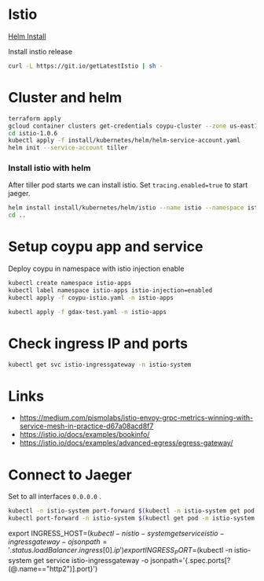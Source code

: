 

# Istio

[Helm Install](https://istio.io/docs/setup/kubernetes/helm-install/)


Install instio release
```bash
curl -L https://git.io/getLatestIstio | sh -

```


# Cluster and helm
```bash
terraform apply
gcloud container clusters get-credentials coypu-cluster --zone us-east1-b
cd istio-1.0.6
kubectl apply -f install/kubernetes/helm/helm-service-account.yaml
helm init --service-account tiller
```

### Install istio with helm

After tiller pod starts we can install istio. Set ```tracing.enabled=true``` to start jaeger.

```bash
helm install install/kubernetes/helm/istio --name istio --namespace istio-system --set tracing.enabled=true --set grafana.enabled=true --set kiali.enabled=false
cd ..
```

# Setup coypu app and service

Deploy coypu in namespace with istio injection enable

```bash
kubectl create namespace istio-apps
kubectl label namespace istio-apps istio-injection=enabled
kubectl apply -f coypu-istio.yaml -n istio-apps

kubectl apply -f gdax-test.yaml -n istio-apps
```

# Check ingress IP and ports 
```bash
kubectl get svc istio-ingressgateway -n istio-system
```
 

# Links

 * https://medium.com/pismolabs/istio-envoy-grpc-metrics-winning-with-service-mesh-in-practice-d67a08acd8f7
 * https://istio.io/docs/examples/bookinfo/
 * https://istio.io/docs/examples/advanced-egress/egress-gateway/


# Connect to Jaeger

Set to all interfaces ```0.0.0.0``` .

```bash
kubectl -n istio-system port-forward $(kubectl -n istio-system get pod -l app=grafana -o jsonpath='{.items[0].metadata.name}') 3000:3000 --address 0.0.0.0 &
kubectl port-forward -n istio-system $(kubectl get pod -n istio-system -l app=jaeger -o jsonpath='{.items[0].metadata.name}') 16686:16686 --address 0.0.0.0  &
```

export INGRESS_HOST=$(kubectl -n istio-system get service istio-ingressgateway -o jsonpath='{.status.loadBalancer.ingress[0].ip}')
export INGRESS_PORT=$(kubectl -n istio-system get service istio-ingressgateway -o jsonpath='{.spec.ports[?(@.name=="http2")].port}')
